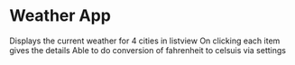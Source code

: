 # Weather App
Displays the current weather for 4 cities in listview
On clicking each item gives the details
Able to do conversion of fahrenheit to celsuis via settings
